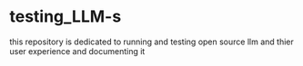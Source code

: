 # testing_LLM-s
this repository is dedicated to running and testing open source llm and thier user experience and documenting it 
